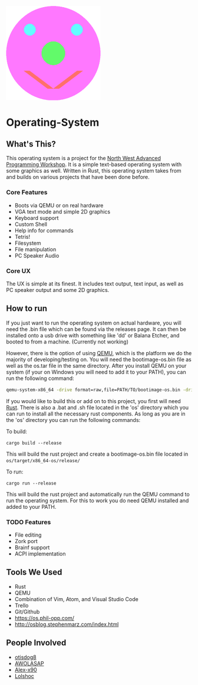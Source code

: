 <img src="https://github.com/AWOLASAP/Operating-System/blob/master/OSLogo.png?raw=true" width="256"> 

# Operating-System 

## What's This?
This operating system is a project for the [North West Advanced Programming Workshop](http://nwapw.org/). It is a simple text-based operating system with some graphics as well. Written in Rust, this operating system takes from and builds on various projects that have been done before.

### Core Features
- Boots via QEMU or on real hardware
- VGA text mode and simple 2D graphics
- Keyboard support
- Custom Shell
- Help info for commands
- Tetris!
- Filesystem
- File manipulation
- PC Speaker Audio

### Core UX
The UX is simple at its finest. It includes text output, text input, as well as PC speaker output and some 2D graphics.

## How to run
If you just want to run the operating system on actual hardware, you will need the .bin file which can be found via the releases page. It can then be installed onto a usb drive with something like 'dd' or Balana Etcher, and booted to from a machine. (Currently not working)

However, there is the option of using [QEMU](https://www.qemu.org/), which is the platform we do the majority of developing/testing on. You will need the bootimage-os.bin file as well as the os.tar file in the same directory. After you install QEMU on your system (if your on Windows you will need to add it to your PATH), you can run the following command:

```bash
qemu-system-x86_64 -drive format=raw,file=PATH/TO/bootimage-os.bin -drive if=ide,format=raw,index=1,file=PATH/TO/os.tar -soundhw pcspk
```

If you would like to build this or add on to this project, you first will need [Rust](https://www.rust-lang.org/tools/install). There is also a .bat and .sh file located in the 'os' directory which you can run to install all the necessary rust components. As long as you are in the 'os' directory you can run the following commands:

To build:
```
cargo build --release
```
This will build the rust project and create a bootimage-os.bin file located in `os/target/x86_64-os/release/`

To run:
```
cargo run --release
```
This will build the rust project and automatically run the QEMU command to run the operating system. For this to work you do need QEMU installed and added to your PATH.

### TODO Features
- File editing
- Zork port
- Brainf support
- ACPI implementation

## Tools We Used
- Rust
- QEMU
- Combination of Vim, Atom, and Visual Studio Code
- Trello
- Git/Github
- https://os.phil-opp.com/
- http://osblog.stephenmarz.com/index.html

## People Involved
- [otisdog8](https://github.com/otisdog8)
- [AWOLASAP](https://github.com/AWOLASAP)
- [Alex-x90](https://github.com/Alex-x90)
- [Lolshoc](https://github.com/Lolshoc)

